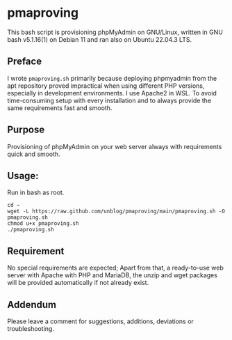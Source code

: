 # pmaproving

This bash script is provisioning phpMyAdmin on GNU/Linux, written in GNU bash v5.1.16(1) on Debian 11 and ran also on Ubuntu 22.04.3 LTS.

## Preface

I wrote `pmaproving.sh` primarily because deploying phpmyadmin from the apt repository proved impractical when using different PHP versions, especially in development environments. I use Apache2 in WSL. To avoid time-consuming setup with every installation and to always provide the same requirements fast and smooth.

## Purpose

Provisioning of phpMyAdmin on your web server always with requirements quick and smooth.

## Usage:

Run in bash as root.

```
cd ~
wget -L https://raw.github.com/unblog/pmaproving/main/pmaproving.sh -O pmaproving.sh
chmod u+x pmaproving.sh
./pmaproving.sh
```

## Requirement

No special requirements are expected; Apart from that, a ready-to-use web server with Apache with PHP and MariaDB, the unzip and wget packages will be provided automatically if not already exist.

## Addendum

Please leave a comment for suggestions, additions, deviations or troubleshooting.